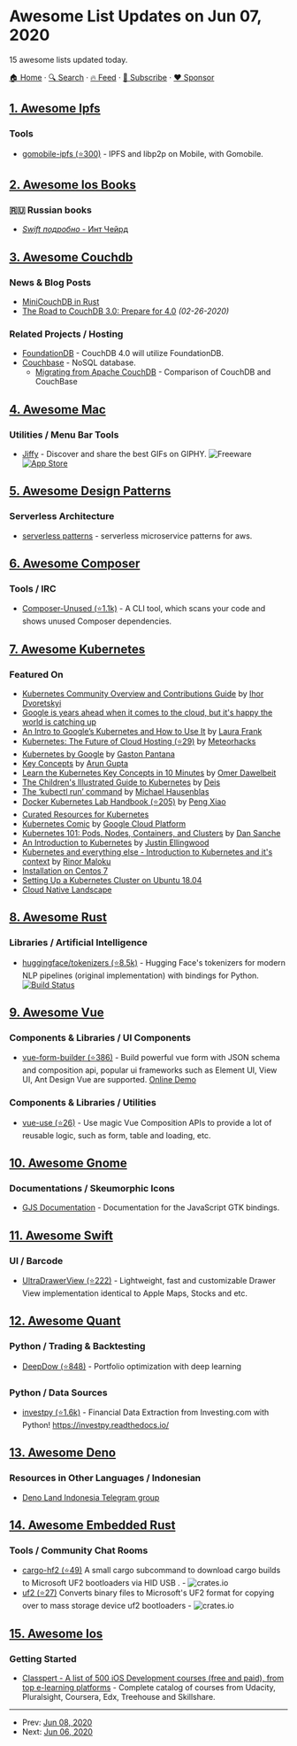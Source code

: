 # Awesome List Updates on Jun 07, 2020

15 awesome lists updated today.

[🏠 Home](/README.md) · [🔍 Search](https://www.trackawesomelist.com/search/) · [🔥 Feed](https://www.trackawesomelist.com/rss.xml) · [📮 Subscribe](https://trackawesomelist.us17.list-manage.com/subscribe?u=d2f0117aa829c83a63ec63c2f&id=36a103854c) · [❤️  Sponsor](https://github.com/sponsors/theowenyoung)



## [1. Awesome Ipfs](/content/ipfs/awesome-ipfs/README.md)

### Tools

*   [gomobile-ipfs (⭐300)](https://github.com/ipfs-shipyard/gomobile-ipfs) - IPFS and libp2p on Mobile, with Gomobile.

## [2. Awesome Ios Books](/content/bystritskiy/awesome-ios-books/README.md)

### 🇷🇺 Russian books

*   [*Swift подробно* - Инт Чейрд](https://www.ozon.ru/context/detail/id/159640468/)

## [3. Awesome Couchdb](/content/quangv/awesome-couchdb/README.md)

### News & Blog Posts

*   [MiniCouchDB in Rust](https://www.garrensmith.com/blogs/mini-couch-hack-week)
*   [The Road to CouchDB 3.0: Prepare for 4.0](https://blog.couchdb.org/2020/02/26/the-road-to-couchdb-3-0-prepare-for-4-0/) *(02-26-2020)*

### Related Projects / Hosting

*   [FoundationDB](https://www.foundationdb.org/) - CouchDB 4.0 will utilize FoundationDB.
*   [Couchbase](https://www.couchbase.com/) - NoSQL database.
    *   [Migrating from Apache CouchDB](https://docs.couchbase.com/server/current/install/migrate-couchdb.html) - Comparison of CouchDB and CouchBase

## [4. Awesome Mac](/content/jaywcjlove/awesome-mac/README.md)

### Utilities / Menu Bar Tools

*   [Jiffy](https://sindresorhus.com/jiffy) - Discover and share the best GIFs on GIPHY. ![Freeware](https://jaywcjlove.github.io/sb/ico/min-free.svg "Freeware") [![App Store](https://jaywcjlove.github.io/sb/ico/min-app-store.svg "App Store Software")](https://apps.apple.com/app/id1502527999)

## [5. Awesome Design Patterns](/content/DovAmir/awesome-design-patterns/README.md)

### Serverless Architecture

*   [serverless patterns](https://www.jeremydaly.com/serverless-microservice-patterns-for-aws/) - serverless microservice patterns for aws.

## [6. Awesome Composer](/content/jakoch/awesome-composer/README.md)

### Tools / IRC

*   [Composer-Unused (⭐1.1k)](https://github.com/composer-unused/composer-unused) - A CLI tool, which scans your code and shows unused Composer dependencies.

## [7. Awesome Kubernetes](/content/ramitsurana/awesome-kubernetes/README.md)

### Featured On

*   [Kubernetes Community Overview and Contributions Guide](https://docs.google.com/presentation/d/1JqcALpsg07eH665ZXQrIvOcin6SzzsIUjMRRVivrZMg/edit?usp=sharing) by [Ihor Dvoretskyi](https://twitter.com/idvoretskyi/)
*   [Google is years ahead when it comes to the cloud, but it's happy the world is catching up](http://www.businessinsider.in/Google-is-years-ahead-when-it-comes-to-the-cloud-but-its-happy-the-world-is-catching-up/articleshow/47793327.cms)
*   [An Intro to Google’s Kubernetes and How to Use It](http://www.ctl.io/developers/blog/post/what-is-kubernetes-and-how-to-use-it/) by [Laura Frank](https://twitter.com/rhein_wein)
*   [Kubernetes: The Future of Cloud Hosting (⭐29)](https://github.com/meteorhacks/meteorhacks.github.io/blob/master/_posts/2015-04-22-learn-kubernetes-the-future-of-the-cloud.md) by [Meteorhacks](https://twitter.com/meteorhacks)
*   [Kubernetes by Google](http://thevirtualizationguy.wordpress.com/tag/kubernetes/) by [Gaston Pantana](https://twitter.com/GastonPantana)
*   [Key Concepts](http://blog.arungupta.me/key-concepts-kubernetes/) by [Arun Gupta](https://twitter.com/arungupta)
*   [Learn the Kubernetes Key Concepts in 10 Minutes](http://omerio.com/2015/12/18/learn-the-kubernetes-key-concepts-in-10-minutes/) by [Omer Dawelbeit](https://twitter.com/omerio)
*   [The Children's Illustrated Guide to Kubernetes](https://kubernetes.io/blog/2016/06/illustrated-childrens-guide-to-kubernetes/) by [Deis](https://github.com/deis)
*   [The ‘kubectl run’ command](http://medium.com/@mhausenblas/the-kubectl-run-command-27c68de5cb76#.mlwi5an7o) by [Michael Hausenblas](https://twitter.com/mhausenblas)
*   [Docker Kubernetes Lab Handbook (⭐205)](https://github.com/xiaopeng163/docker-k8s-lab) by [Peng Xiao](https://twitter.com/xiaopeng163)
*   [Curated Resources for Kubernetes](https://hackr.io/tutorials/learn-kubernetes)
*   [Kubernetes Comic](https://cloud.google.com/kubernetes-engine/kubernetes-comic/) by [Google Cloud Platform](https://cloud.google.com/)
*   [Kubernetes 101: Pods, Nodes, Containers, and Clusters](https://medium.com/google-cloud/kubernetes-101-pods-nodes-containers-and-clusters-c1509e409e16) by [Dan Sanche](https://medium.com/@sanche)
*   [An Introduction to Kubernetes](http://www.digitalocean.com/community/tutorials/an-introduction-to-kubernetes) by [Justin Ellingwood](https://twitter.com/jmellingwood)
*   [Kubernetes and everything else - Introduction to Kubernetes and it's context](https://rinormaloku.com/introduction-application-architecture/) by [Rinor Maloku](https://twitter.com/rinormaloku)
*   [Installation on Centos 7](http://severalnines.com/blog/installing-kubernetes-cluster-minions-centos7-manage-pods-services)
*   [Setting Up a Kubernetes Cluster on Ubuntu 18.04](https://mherman.org/blog/2018/08/20/setting-up-a-kubernetes-cluster-on-ubuntu/)
*   [Cloud Native Landscape](https://landscape.cncf.io/)

## [8. Awesome Rust](/content/rust-unofficial/awesome-rust/README.md)

### Libraries / Artificial Intelligence

*   [huggingface/tokenizers (⭐8.5k)](https://github.com/huggingface/tokenizers) - Hugging Face's tokenizers for modern NLP pipelines (original implementation) with bindings for Python. [![Build Status](https://github.com/huggingface/tokenizers/workflows/Rust/badge.svg?branch=master)](https://github.com/huggingface/tokenizers/actions)

## [9. Awesome Vue](/content/vuejs/awesome-vue/README.md)

### Components & Libraries / UI Components

*   [vue-form-builder (⭐386)](https://github.com/openfext/vue-form-builder) - Build powerful vue form with JSON schema and composition api, popular ui frameworks such as Element UI, View UI, Ant Design Vue are supported. [Online Demo](https://openfext.github.io/vue-form-builder)

### Components & Libraries / Utilities

*   [vue-use (⭐26)](https://github.com/openfext/vue-use) - Use magic Vue Composition APIs to provide a lot of reusable logic, such as form, table and loading, etc.

## [10. Awesome Gnome](/content/Kazhnuz/awesome-gnome/README.md)

### Documentations / Skeumorphic Icons

*   [GJS Documentation](https://gjs-docs.gnome.org/) - Documentation for the JavaScript GTK bindings.

## [11. Awesome Swift](/content/matteocrippa/awesome-swift/README.md)

### UI / Barcode

*   [UltraDrawerView (⭐222)](https://github.com/super-ultra/UltraDrawerView) - Lightweight, fast and customizable Drawer View implementation identical to Apple Maps, Stocks and etc.

## [12. Awesome Quant](/content/wilsonfreitas/awesome-quant/README.md)

### Python / Trading & Backtesting

*   [DeepDow (⭐848)](https://github.com/jankrepl/deepdow) - Portfolio optimization with deep learning

### Python / Data Sources

*   [investpy (⭐1.6k)](https://github.com/alvarobartt/investpy) - Financial Data Extraction from Investing.com with Python! <https://investpy.readthedocs.io/>

## [13. Awesome Deno](/content/denolib/awesome-deno/README.md)

### Resources in Other Languages / Indonesian

*   [Deno Land Indonesia Telegram group](https://t.me/deno_id)

## [14. Awesome Embedded Rust](/content/rust-embedded/awesome-embedded-rust/README.md)

### Tools / Community Chat Rooms

*   [cargo-hf2 (⭐49)](https://github.com/jacobrosenthal/hf2-rs)  A small cargo subcommand to download cargo builds to Microsoft UF2 bootloaders via HID USB . - ![crates.io](https://img.shields.io/crates/v/cargo-hf2.svg)
*   [uf2 (⭐27)](https://github.com/sajattack/uf2conv-rs) Converts binary files to Microsoft's UF2 format for copying over to mass storage device uf2 bootloaders - ![crates.io](https://img.shields.io/crates/v/uf2.svg)

## [15. Awesome Ios](/content/vsouza/awesome-ios/README.md)

### Getting Started

*   [Classpert - A list of 500 iOS Development courses (free and paid), from top e-learning platforms](https://classpert.com/ios-development) - Complete catalog of courses from Udacity, Pluralsight, Coursera, Edx, Treehouse and Skillshare.

---

- Prev: [Jun 08, 2020](/content/2020/06/08/README.md)
- Next: [Jun 06, 2020](/content/2020/06/06/README.md)